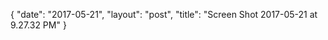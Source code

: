 {
   "date": "2017-05-21",
   "layout": "post",
   "title": "Screen Shot 2017-05-21 at 9.27.32 PM"
}

